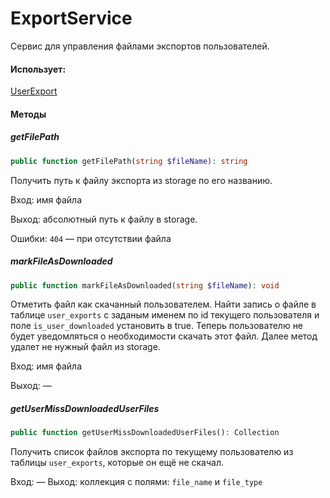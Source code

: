 # ExportService

Сервис для управления файлами экспортов пользователей.

#### Использует:

[UserExport](/app/Models/Export/UserExport.md)

#### Методы
##### getFilePath
```php
public function getFilePath(string $fileName): string
```

Получить путь к файлу экспорта из storage по его названию.

Вход: имя файла

Выход: абсолютный путь к файлу в storage.

Ошибки: `404` — при отсутствии файла

##### markFileAsDownloaded
```php
public function markFileAsDownloaded(string $fileName): void
```

Отметить файл как скачанный пользователем. Найти запись о файле в таблице `user_exports` с заданым именем по id текущего пользователя и поле `is_user_downloaded` установить в true. Теперь пользователю не будет уведомляться о необходимости скачать этот файл. Далее метод удалет не нужный файл из storage.

Вход: имя файла

Выход: —

##### getUserMissDownloadedUserFiles
```php
public function getUserMissDownloadedUserFiles(): Collection
```

Получить список файлов экспорта по текущему пользователю из таблицы `user_exports`, которые он ещё не скачал.

Вход: —
Выход: коллекция с полями: `file_name` и `file_type`
